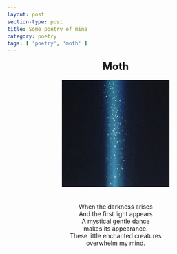 ```yaml
---
layout: post
section-type: post
title: Some poetry of mine
category: poetry
tags: [ 'poetry', 'moth' ]
---
```


 <center>
<font size="+2"> <strong>Moth</strong> </font>
<br>
<br>
<img src="https://github.com/TryKatChup/TryKatChup.github.io/blob/master/_posts/assets/2020-03-29-some-poetry-of-mine-a48ec1ec.jpg" alt="Moth" height="250" width="250">

<br>
<br>
<br>
 When the darkness arises<br>
 And the first light appears<br>
 A mystical gentle dance<br>
 makes its appearance.<br>
 These little enchanted creatures<br>
 overwhelm my mind.</center>

 <br>
 <br>
 <br>
